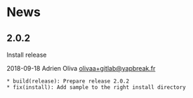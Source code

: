 # News


## 2.0.2

Install release

2018-09-18	Adrien Oliva <olivaa+gitlab@yapbreak.fr>

	* build(release): Prepare release 2.0.2
	* fix(install): Add sample to the right install directory
